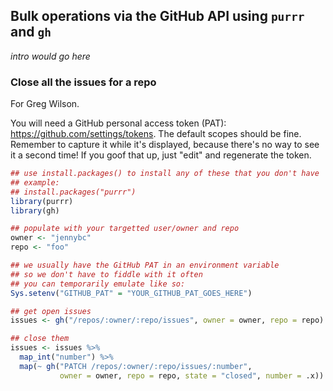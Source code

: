 
<!-- README.md is generated from README.Rmd. Please edit that file -->
Bulk operations via the GitHub API using `purrr` and `gh`
---------------------------------------------------------

*intro would go here*

### Close all the issues for a repo

For Greg Wilson.

You will need a GitHub personal access token (PAT): <https://github.com/settings/tokens>. The default scopes should be fine. Remember to capture it while it's displayed, because there's no way to see it a second time! If you goof that up, just "edit" and regenerate the token.

``` r
## use install.packages() to install any of these that you don't have
## example:
## install.packages("purrr")
library(purrr)
library(gh)

## populate with your targetted user/owner and repo
owner <- "jennybc"
repo <- "foo"

## we usually have the GitHub PAT in an environment variable
## so we don't have to fiddle with it often
## you can temporarily emulate like so:
Sys.setenv("GITHUB_PAT" = "YOUR_GITHUB_PAT_GOES_HERE")

## get open issues
issues <- gh("/repos/:owner/:repo/issues", owner = owner, repo = repo)

## close them
issues <- issues %>% 
  map_int("number") %>% 
  map(~ gh("PATCH /repos/:owner/:repo/issues/:number",
           owner = owner, repo = repo, state = "closed", number = .x))
```
